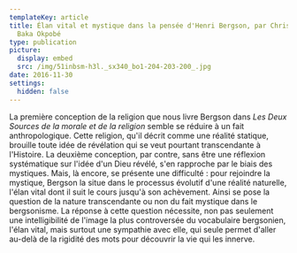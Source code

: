 ```yaml
---
templateKey: article
title: Élan vital et mystique dans la pensée d'Henri Bergson, par Christiane
  Baka Okpobé
type: publication
picture:
  display: embed
  src: /img/51inbsm-h3l._sx340_bo1-204-203-200_.jpg
date: 2016-11-30
settings:
  hidden: false
---
```

La première conception de la religion que nous livre Bergson dans *Les Deux Sources de la morale et de la religion* semble se réduire à un fait anthropologique. Cette religion, qu'il décrit comme une réalité statique, brouille toute idée de révélation qui se veut pourtant transcendante à l'Histoire. La deuxième conception, par contre, sans être une réflexion systématique sur l'idée d'un Dieu révélé, s'en rapproche par le biais des mystiques. Mais, là encore, se présente une difficulté : pour rejoindre la mystique, Bergson la situe dans le processus évolutif d'une réalité naturelle, l'élan vital dont il suit le cours jusqu'à son achèvement. Ainsi se pose la question de la nature transcendante ou non du fait mystique dans le bergsonisme. La réponse à cette question nécessite, non pas seulement une intelligibilité de l'image la plus controversée du vocabulaire bergsonien, l'élan vital, mais surtout une sympathie avec elle, qui seule permet d'aller au-delà de la rigidité des mots pour découvrir la vie qui les innerve.